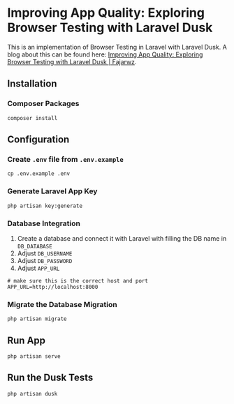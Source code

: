 # Improving App Quality: Exploring Browser Testing with Laravel Dusk
This is an implementation of Browser Testing in Laravel with Laravel Dusk. A blog about this can be found here: [Improving App Quality: Exploring Browser Testing with Laravel Dusk | Fajarwz](https://fajarwz.com/blog/improving-app-quality-exploring-browser-testing-with-laravel-dusk/).

## Installation

### Composer Packages 
```
composer install
```

## Configuration

### Create `.env` file from `.env.example`
```
cp .env.example .env
```

### Generate Laravel App Key
```
php artisan key:generate
```

### Database Integration
1. Create a database and connect it with Laravel with filling the DB name in `DB_DATABASE`
2. Adjust `DB_USERNAME`
3. Adjust `DB_PASSWORD`
4. Adjust `APP_URL`
```
# make sure this is the correct host and port
APP_URL=http://localhost:8000
```

### Migrate the Database Migration
```
php artisan migrate
```

## Run App
```
php artisan serve
```

## Run the Dusk Tests
```
php artisan dusk
```